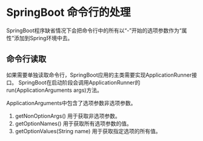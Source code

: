 # SpringBoot 命令行的处理

SpringBoot程序缺省情况下会把命令行中的所有以“-”开始的选项参数作为“属性”添加到Spring环境中去。

## 命令行读取
如果需要单独读取命令行，SpringBoot应用的主类需要实现ApplicationRunner接口。
SpringBoot在启动阶段会调用ApplicationRunner的run(ApplicationArguments args)方法。

ApplicationArguments中包含了选项参数非选项参数。

1. getNonOptionArgs() 用于获取非选项参数。
2. getOptionNames() 用于获取所有选项参数的值。
3. getOptionValues(String name)  用于获取指定选项的所有值。




